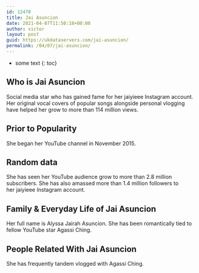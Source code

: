 ```yaml
---
id: 12470
title: Jai Asuncion
date: 2021-04-07T11:50:18+00:00
author: victor
layout: post
guid: https://ukdataservers.com/jai-asuncion/
permalink: /04/07/jai-asuncion/
---
```


* some text
{: toc}


## Who is Jai Asuncion



Social media star who has gained fame for her jaiyieee Instagram account. Her original vocal covers of popular songs alongside personal vlogging have helped her grow to more than 114 million views. 

                
                
                
## Prior to Popularity



She began her YouTube channel in November 2015.

                
                
                
## Random data



She has seen her YouTube audience grow to more than 2.8 million subscribers. She has also amassed more than 1.4 million followers to her jaiyieee Instagram account. 

                
                
                
## Family & Everyday Life of Jai Asuncion



Her full name is Alyssa Jairah Asuncion. She has been romantically tied to fellow YouTube star Agassi Ching.

                
                
                
## People Related With Jai Asuncion



She has frequently tandem vlogged with Agassi Ching.

                
              
            
          
          
          
